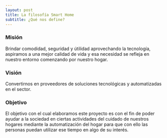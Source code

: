```yaml
---
layout: post
title: La filosofía Smart Home
subtitle: ¿Qué nos define?
---
```


### Misión

Brindar comodidad, seguridad y útilidad aprovechando la tecnología, aspiramos a una mejor calidad de vida y esa necesidad se refleja en nuestro entorno comenzando por nuestro hogar.

### Visión

Convertirnos en proveedores de soluciones tecnológicas y automatizadas en el sector.

### Objetivo

El objetivo con el cual elaboramos este proyecto es con el fin de poder ayudar a la sociedad en ciertas actividades del cuidado de nuestros hogares mediante la automatización del hogar para que con ello las personas puedan utilizar ese tiempo en algo de su interés. 
